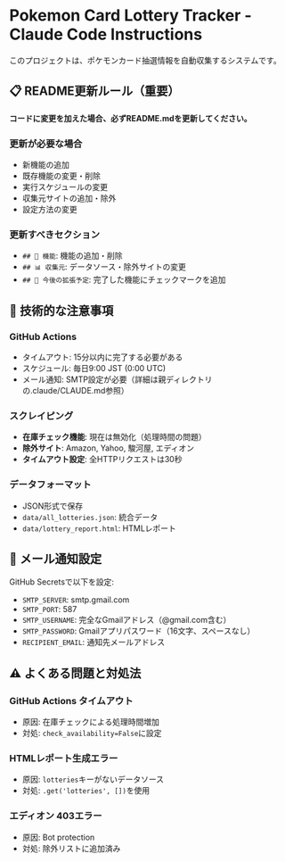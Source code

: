 # Pokemon Card Lottery Tracker - Claude Code Instructions

このプロジェクトは、ポケモンカード抽選情報を自動収集するシステムです。

## 📋 README更新ルール（重要）

**コードに変更を加えた場合、必ずREADME.mdを更新してください。**

### 更新が必要な場合
- 新機能の追加
- 既存機能の変更・削除
- 実行スケジュールの変更
- 収集元サイトの追加・除外
- 設定方法の変更

### 更新すべきセクション
- `## 🎯 機能`: 機能の追加・削除
- `## 📊 収集元`: データソース・除外サイトの変更
- `## 🔔 今後の拡張予定`: 完了した機能にチェックマークを追加

## 🔧 技術的な注意事項

### GitHub Actions
- タイムアウト: 15分以内に完了する必要がある
- スケジュール: 毎日9:00 JST (0:00 UTC)
- メール通知: SMTP設定が必要（詳細は親ディレクトリの.claude/CLAUDE.md参照）

### スクレイピング
- **在庫チェック機能**: 現在は無効化（処理時間の問題）
- **除外サイト**: Amazon, Yahoo, 駿河屋, エディオン
- **タイムアウト設定**: 全HTTPリクエストは30秒

### データフォーマット
- JSON形式で保存
- `data/all_lotteries.json`: 統合データ
- `data/lottery_report.html`: HTMLレポート

## 📧 メール通知設定

GitHub Secretsで以下を設定:
- `SMTP_SERVER`: smtp.gmail.com
- `SMTP_PORT`: 587
- `SMTP_USERNAME`: 完全なGmailアドレス（@gmail.com含む）
- `SMTP_PASSWORD`: Gmailアプリパスワード（16文字、スペースなし）
- `RECIPIENT_EMAIL`: 通知先メールアドレス

## ⚠️ よくある問題と対処法

### GitHub Actions タイムアウト
- 原因: 在庫チェックによる処理時間増加
- 対処: `check_availability=False`に設定

### HTMLレポート生成エラー
- 原因: `lotteries`キーがないデータソース
- 対処: `.get('lotteries', [])`を使用

### エディオン 403エラー
- 原因: Bot protection
- 対処: 除外リストに追加済み
